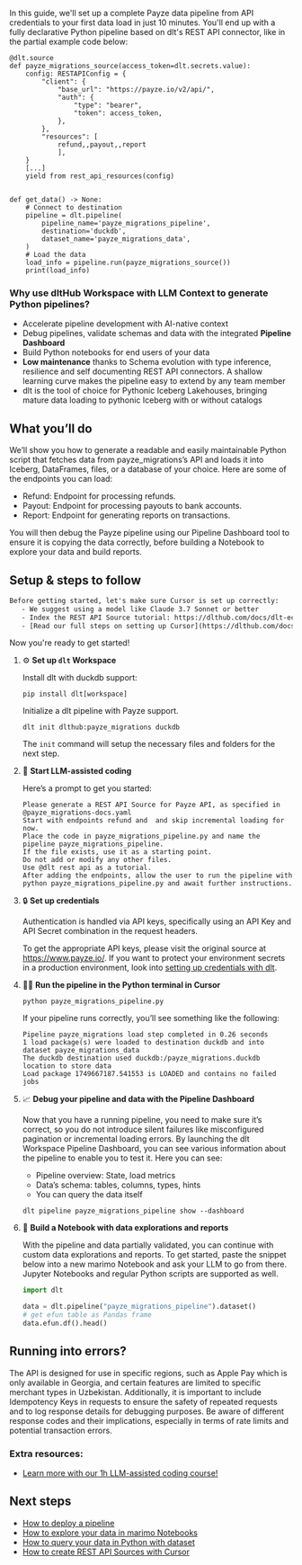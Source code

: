 In this guide, we'll set up a complete Payze data pipeline from API credentials to your first data load in just 10 minutes. You'll end up with a fully declarative Python pipeline based on dlt's REST API connector, like in the partial example code below:

```python-outcome
@dlt.source
def payze_migrations_source(access_token=dlt.secrets.value):
    config: RESTAPIConfig = {
        "client": {
            "base_url": "https://payze.io/v2/api/",
            "auth": {
                "type": "bearer",
                "token": access_token,
            },
        },
        "resources": [
            refund,,payout,,report
            ],
    }
    [...]
    yield from rest_api_resources(config)


def get_data() -> None:
    # Connect to destination
    pipeline = dlt.pipeline(
        pipeline_name='payze_migrations_pipeline',
        destination='duckdb',
        dataset_name='payze_migrations_data', 
    )
    # Load the data
    load_info = pipeline.run(payze_migrations_source())
    print(load_info) 
```

### Why use dltHub Workspace with LLM Context to generate Python pipelines?

- Accelerate pipeline development with AI-native context
- Debug pipelines, validate schemas and data with the integrated **Pipeline Dashboard**
- Build Python notebooks for end users of your data
- **Low maintenance** thanks to Schema evolution with type inference, resilience and self documenting REST API connectors. A shallow learning curve makes the pipeline easy to extend by any team member
- dlt is the tool of choice for Pythonic Iceberg Lakehouses, bringing mature data loading to pythonic Iceberg with or without catalogs

## What you’ll do

We’ll show you how to generate a readable and easily maintainable Python script that fetches data from payze_migrations’s API and loads it into Iceberg, DataFrames, files, or a database of your choice. Here are some of the endpoints you can load:

- Refund: Endpoint for processing refunds.
- Payout: Endpoint for processing payouts to bank accounts.
- Report: Endpoint for generating reports on transactions.

You will then debug the Payze pipeline using our Pipeline Dashboard tool to ensure it is copying the data correctly, before building a Notebook to explore your data and build reports.

## Setup & steps to follow

```default
Before getting started, let's make sure Cursor is set up correctly:
   - We suggest using a model like Claude 3.7 Sonnet or better
   - Index the REST API Source tutorial: https://dlthub.com/docs/dlt-ecosystem/verified-sources/rest_api/ and add it to context as **@dlt rest api**
   - [Read our full steps on setting up Cursor](https://dlthub.com/docs/dlt-ecosystem/llm-tooling/cursor-restapi#23-configuring-cursor-with-documentation)
```

Now you're ready to get started!

1. ⚙️ **Set up `dlt` Workspace**
    
    Install dlt with duckdb support:
    ```shell
    pip install dlt[workspace]
    ```

    Initialize a dlt pipeline with Payze support.
    ```shell
    dlt init dlthub:payze_migrations duckdb
    ```

    The `init` command will setup the necessary files and folders for the next step.
    
2. 🤠 **Start LLM-assisted coding**
    
    Here’s a prompt to get you started:
    
    ```prompt
    Please generate a REST API Source for Payze API, as specified in @payze_migrations-docs.yaml 
    Start with endpoints refund and  and skip incremental loading for now. 
    Place the code in payze_migrations_pipeline.py and name the pipeline payze_migrations_pipeline. 
    If the file exists, use it as a starting point. 
    Do not add or modify any other files. 
    Use @dlt rest api as a tutorial. 
    After adding the endpoints, allow the user to run the pipeline with python payze_migrations_pipeline.py and await further instructions.
    ```

    
3. 🔒 **Set up credentials** 
    
    Authentication is handled via API keys, specifically using an API Key and API Secret combination in the request headers.
    
    To get the appropriate API keys, please visit the original source at https://www.payze.io/.
    If you want to protect your environment secrets in a production environment, look into [setting up credentials with dlt](https://dlthub.com/docs/walkthroughs/add_credentials).
    
4. 🏃‍♀️ **Run the pipeline in the Python terminal in Cursor**
    
    ```shell
    python payze_migrations_pipeline.py
    ```
    
    If your pipeline runs correctly, you’ll see something like the following:
    
    ```shell
    Pipeline payze_migrations load step completed in 0.26 seconds
    1 load package(s) were loaded to destination duckdb and into dataset payze_migrations_data
    The duckdb destination used duckdb:/payze_migrations.duckdb location to store data
    Load package 1749667187.541553 is LOADED and contains no failed jobs
    ```
    
5. 📈 **Debug your pipeline and data with the Pipeline Dashboard**

    Now that you have a running pipeline, you need to make sure it’s correct, so you do not introduce silent failures like misconfigured pagination or incremental loading errors. By launching the dlt Workspace Pipeline Dashboard, you can see various information about the pipeline to enable you to test it. Here you can see:
    - Pipeline overview: State, load metrics
    - Data’s schema: tables, columns, types, hints
    - You can query the data itself
    
    ```shell
    dlt pipeline payze_migrations_pipeline show --dashboard
    ```
    
6. 🐍 **Build a Notebook with data explorations and reports**

    With the pipeline and data partially validated, you can continue with custom data explorations and reports. To get started, paste the snippet below into a new marimo Notebook and ask your LLM to go from there. Jupyter Notebooks and regular Python scripts are supported as well.

    
    ```python
    import dlt

   data = dlt.pipeline("payze_migrations_pipeline").dataset()
   # get efun table as Pandas frame
   data.efun.df().head()
    ```

## Running into errors?

The API is designed for use in specific regions, such as Apple Pay which is only available in Georgia, and certain features are limited to specific merchant types in Uzbekistan. Additionally, it is important to include Idempotency Keys in requests to ensure the safety of repeated requests and to log response details for debugging purposes. Be aware of different response codes and their implications, especially in terms of rate limits and potential transaction errors.

### Extra resources:

- [Learn more with our 1h LLM-assisted coding course!](https://www.youtube.com/watch?v=GGid70rnJuM)

## Next steps

- [How to deploy a pipeline](https://dlthub.com/docs/walkthroughs/deploy-a-pipeline)
- [How to explore your data in marimo Notebooks](https://dlthub.com/docs/general-usage/dataset-access/marimo)
- [How to query your data in Python with dataset](https://dlthub.com/docs/general-usage/dataset-access/dataset)
- [How to create REST API Sources with Cursor](https://dlthub.com/docs/dlt-ecosystem/llm-tooling/cursor-restapi)